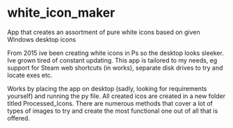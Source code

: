 # white_icon_maker
App that creates an assortment of pure white icons based on given Windows desktop icons

From 2015 ive been creating white icons in Ps so the desktop looks sleeker. Ive grown tired of constant updating. This app is tailored to my needs, eg support for Steam web shortcuts (in works), separate disk drives to try and locate exes etc. 

Works by placing the app on desktop (sadly, looking for requirements yourself) and running the py file. All created icos are created in a new folder titled Processed_Icons. There are numerous methods that cover a lot of types of images to try and create the most functional one out of all that is offered. 
